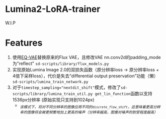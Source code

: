 # Lumina2-LoRA-trainer
W.I.P


# Features
1. 使用[EQ-VAE](https://huggingface.co/Anzhc/MS-LC-EQ-D-VR_VAE)替换原来的Flux VAE，且修改VAE nn.conv2d的padding_mode为"reflect" `sd-scripts/library/flux_models.py`
2. 实现原始Lumina Image 2.0的双损失函数（原分辨率loss -> 原分辨率loss + 4倍下采样loss），代价是失去“differential output preservation”功能（懒） `sd-scripts/lumina_train_network.py`
3. 对于`timestep_sampling="nextdit_shift"`模式，修改了`sd-scripts/library/lumina_train_util.py get_lin_function`函数以支持1536px分辨率 (原始实现只支持到1024px)
   * <sub>*该模式下，将对不同分辨率的图像应用不同的`discrete_flow_shift`，这意味着更高分辨率的图像将会被更频繁地加上更高的噪声（分辨率越高，图像对噪声的耐受程度越高）*</sub>

